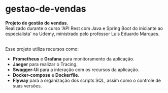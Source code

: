 # gestao-de-vendas
<b>Projeto de gestão de vendas. </b></br>
Realizado durante o curso 'API Rest com Java e Spring Boot do iniciante ao especialista' na Udemy, ministrado pelo professor Luis Eduardo Marques.</br></br>

Esse projeto utiliza recursos como:</br>
- <b>Prometheus</b> e <b>Grafana</b> para monitoramento da aplicação.</br>
- <b>Jaeger</b> para realizar o Tracing.</br>
- <b>Swagger-Ui</b> para a interação com os recursos da aplicação.</br>
- <b>Docker-compose</b> e <b>Dockerfile</b>.</br>
- <b>Flyway</b> para a organização dos scripts SQL, assim como o controle de suas versões.</br></br>

